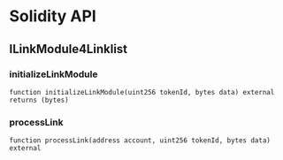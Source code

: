 # Solidity API

## ILinkModule4Linklist

### initializeLinkModule

```solidity
function initializeLinkModule(uint256 tokenId, bytes data) external returns (bytes)
```

### processLink

```solidity
function processLink(address account, uint256 tokenId, bytes data) external
```

